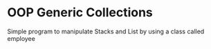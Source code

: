 # OOP Generic Collections

Simple program to manipulate Stacks and List
by using a class called employee
